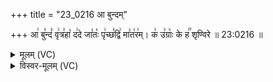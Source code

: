 +++
title = "23_0216 आ बुन्दम्"

+++
आ꣢ बु꣣न्दं꣡ वृ꣢त्र꣣हा꣡ द꣢दे जा꣣तः꣡ पृ꣢च्छ꣣द्वि꣢ मा꣣त꣡र꣢म्। क꣢ उ꣣ग्राः꣡ के ह꣢꣯ शृण्विरे ॥ 23:0216 ॥

<details><summary>मूलम् (VC)</summary>

आ꣢ बु꣣न्दं꣡ वृ꣢त्र꣣हा꣡ द꣢दे जा꣣तः꣡ पृ꣢च्छा꣣द्वि꣢ मा꣣त꣡र꣢म् । क꣢ उ꣣ग्राः꣡ के ह꣢꣯ शृण्विरे ॥२१६॥
</details>

<details><summary>विस्वर-मूलम् (VC)</summary>

आ बुन्दं वृत्रहा ददे जातः पृच्छाद्वि मातरम् । क उग्राः के ह शृण्विरे ॥२१६॥
</details>